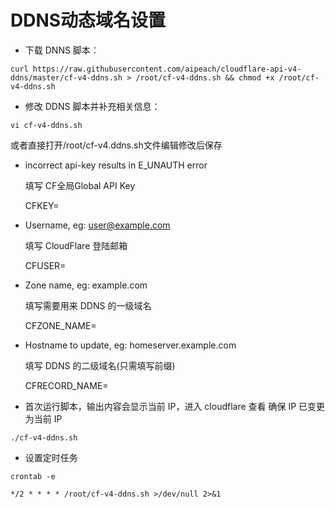 # DDNS动态域名设置

* 下载 DNNS 脚本：
```
curl https://raw.githubusercontent.com/aipeach/cloudflare-api-v4-ddns/master/cf-v4-ddns.sh > /root/cf-v4-ddns.sh && chmod +x /root/cf-v4-ddns.sh
```

* 修改 DDNS 脚本并补充相关信息：
```
vi cf-v4-ddns.sh
```
  或者直接打开/root/cf-v4.ddns.sh文件编辑修改后保存


* incorrect api-key results in E_UNAUTH error

  填写 CF全局Global API Key

  CFKEY=

* Username, eg: user@example.com

  填写 CloudFlare 登陆邮箱

  CFUSER=

* Zone name, eg: example.com

  填写需要用来 DDNS 的一级域名

  CFZONE_NAME=

* Hostname to update, eg: homeserver.example.com

  填写 DDNS 的二级域名(只需填写前缀)

  CFRECORD_NAME=

* 首次运行脚本，输出内容会显示当前 IP，进入 cloudflare 查看 确保 IP 已变更为当前 IP
```
./cf-v4-ddns.sh
```

* 设置定时任务
```
crontab -e
```
```
*/2 * * * * /root/cf-v4-ddns.sh >/dev/null 2>&1
```
